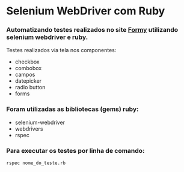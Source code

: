 # Selenium WebDriver com Ruby

### Automatizando testes realizados no site [Formy](https://formy-project.herokuapp.com) utilizando selenium webdriver e ruby.

Testes realizados via tela nos componentes:
* checkbox
* combobox
* campos
* datepicker
* radio button
* forms

### Foram utilizadas as bibliotecas (gems) ruby:
* selenium-webdriver
* webdrivers
* rspec

### Para executar os testes por linha de comando:
`rspec nome_do_teste.rb`
